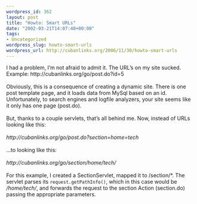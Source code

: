 ```yaml
--- 
wordpress_id: 362
layout: post
title: "Howto: Smart URLs"
date: "2002-03-21T14:07:40+00:00"
tags: 
- Uncategorized
wordpress_slug: howto-smart-urls
wordpress_url: http://cubanlinks.org/2006/11/30/howto-smart-urls
---
```

<p>I had a problem, I&#8217;m not afraid to admit it.  The <span class="caps">URL</span>&#8217;s on my site sucked.  Example: http://cubanlinks.org/go/post.do?id=5
<br/><br/>
Obviously, this is a consequence of creating a dynamic site.  There is one post template page, and it loads data from MySql based on an id.  Unfortunately, to search engines and logfile analyzers, your site seems like it only has one page (post.do).
<br/><br/>
But, thanks to a couple servlets, that&#8217;s all behind me.  Now, instead of URLs looking like this:
<br/><br/>
<em>http://cubanlinks.org/go/post.do?section=home =tech</em>
<br/><br/>
...to looking like this:
<br/><br/>
<em>http://cubanlinks.org/go/section/home/tech/</em>
<br/><br/>
For this example, I created a SectionServlet, mapped it to /section/*.  The servlet parses its <code>request.getPathInfo()</code>, which in this case would be <em>/home/tech/</em>, and forwards the request to the section Action (section.do) passing the appropriate parameters.</p>
